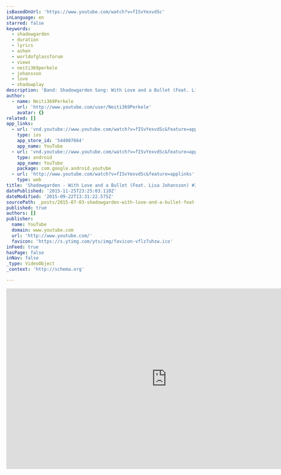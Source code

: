 ```yaml
---
isBasedOnUrl: 'https://www.youtube.com/watch?v=fISvYexvdSc'
inLanguage: en
starred: false
keywords:
  - shadowgarden
  - duration
  - lyrics
  - ashen
  - worldofglassforum
  - views
  - neiti369perkele
  - johansson
  - love
  - shadowplay
description: 'Band: Shadowgarden Song: With Love and a Bullet (Feat. Lisa Johansson) #3 Album: Ashen Release: August 27th 2010 Genre: Melancholic Dark Gothic Rock Label: Napalm Records Country: Sweden Line-Up: Vocals: Johan Ericson (Draconian, Doom:vs), +Lisa Johansson (Draconian) Guitars: Johan, Andreas Hindenäs Drums: Daniel Flores Bass: Björn Johansson #1 Shadowplay http://www.youtube.com/watch?v=OmTr5Ya8fUk #2 Last Summer #3 With Love and a Bullet (Feat.'
author:
  - name: Neiti369Perkele
    url: 'http://www.youtube.com/user/Neiti369Perkele'
    avatar: {}
related: []
app_links:
  - url: 'vnd.youtube://www.youtube.com/watch?v=fISvYexvdSc&feature=applinks'
    type: ios
    app_store_id: '544007664'
    app_name: YouTube
  - url: 'vnd.youtube://www.youtube.com/watch?v=fISvYexvdSc&feature=applinks'
    type: android
    app_name: YouTube
    package: com.google.android.youtube
  - url: 'http://www.youtube.com/watch?v=fISvYexvdSc&feature=applinks'
    type: web
title: 'Shadowgarden - With Love and a Bullet (Feat. Lisa Johansson) #3 (+Lyrics)'
datePublished: '2015-11-25T23:25:03.110Z'
dateModified: '2015-09-22T13:31:22.575Z'
sourcePath: _posts/2015-07-03-shadowgarden-with-love-and-a-bullet-feat-lisa-johansson.md
published: true
authors: []
publisher:
  name: YouTube
  domain: www.youtube.com
  url: 'http://www.youtube.com/'
  favicon: 'https://s.ytimg.com/yts/img/favicon-vflz7uhzw.ico'
inFeed: true
hasPage: false
inNav: false
_type: VideoObject
_context: 'http://schema.org'

---
```

<iframe src="https://cdn.embedly.com/widgets/media.html?src=https%3A%2F%2Fwww.youtube.com%2Fembed%2FfISvYexvdSc%3Ffeature%3Doembed&amp;url=https%3A%2F%2Fwww.youtube.com%2Fwatch%3Fv%3DfISvYexvdSc&amp;image=https%3A%2F%2Fi.ytimg.com%2Fvi%2FfISvYexvdSc%2Fhqdefault.jpg&amp;key=b7d04c9b404c499eba89ee7072e1c4f7&amp;type=text%2Fhtml&amp;schema=youtube" width="854" height="480" scrolling="no" frameborder="0" allowfullscreen="allowfullscreen" style=""></iframe>
